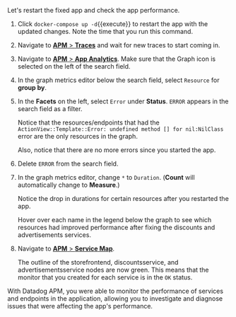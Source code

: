 Let's restart the fixed app and check the app performance.

1. Click `docker-compose up -d`{{execute}} to restart the app with the updated changes. Note the time that you run this command.

2. Navigate to <a href="https://app.datadoghq.com/apm/traces" target="_datadog">**APM** > **Traces**</a> and wait for new traces to start coming in.

3. Navigate to <a href="https://app.datadoghq.com/apm/app-analytics/analytics" target="_datadog">**APM** > **App Analytics**</a>. Make sure that the Graph icon is selected on the left of the search field.

4. In the graph metrics editor below the search field, select `Resource` for **group by**.

5. In the **Facets** on the left, select `Error` under **Status**. `ERROR` appears in the search field as a filter. <p> Notice that the resources/endpoints that had the `ActionView::Template::Error: undefined method [] for nil:NilClass` error are the only resources in the graph. <p> Also, notice that there are no more errors since you started the app.

6. Delete `ERROR` from the search field. 

7. In the graph metrics editor, change `*` to `Duration`. (**Count** will automatically change to **Measure**.) <p> Notice the drop in durations for certain resources after you restarted the app. <p> Hover over each name in the legend below the graph to see which resources had improved performance after fixing the discounts and advertisements services.

8. Navigate to <a href="https://app.datadoghq.com/apm/map" target="_datadog">**APM** > **Service Map**</a>. <p> The outline of the storefrontend, discountsservice, and advertisementsservice nodes are now green. This means that the monitor that you created for each service is in the `OK` status.

With Datadog APM, you were able to monitor the performance of services and endpoints in the application, allowing you to investigate and diagnose issues that were affecting the app's performance.